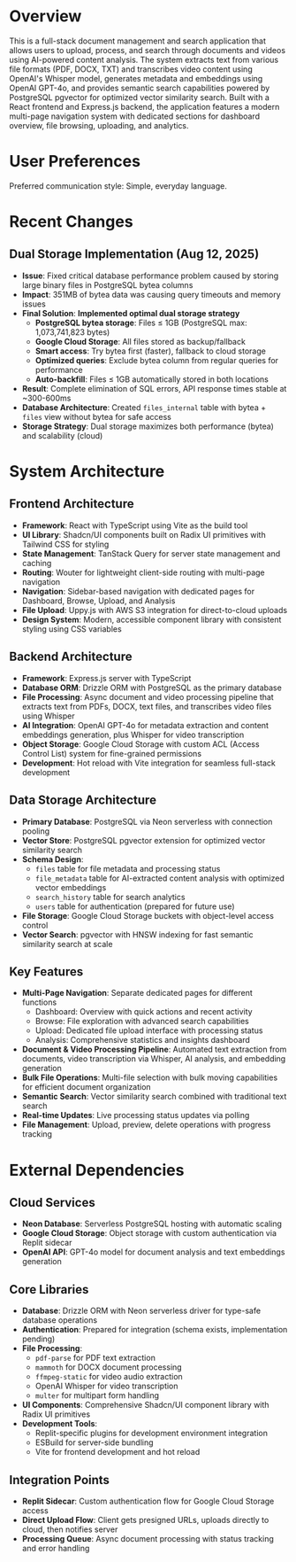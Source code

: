 # Overview

This is a full-stack document management and search application that allows users to upload, process, and search through documents and videos using AI-powered content analysis. The system extracts text from various file formats (PDF, DOCX, TXT) and transcribes video content using OpenAI's Whisper model, generates metadata and embeddings using OpenAI GPT-4o, and provides semantic search capabilities powered by PostgreSQL pgvector for optimized vector similarity search. Built with a React frontend and Express.js backend, the application features a modern multi-page navigation system with dedicated sections for dashboard overview, file browsing, uploading, and analytics.

# User Preferences

Preferred communication style: Simple, everyday language.

# Recent Changes

## Dual Storage Implementation (Aug 12, 2025)
- **Issue**: Fixed critical database performance problem caused by storing large binary files in PostgreSQL bytea columns
- **Impact**: 351MB of bytea data was causing query timeouts and memory issues
- **Final Solution**: **Implemented optimal dual storage strategy**
  - **PostgreSQL bytea storage**: Files ≤ 1GB (PostgreSQL max: 1,073,741,823 bytes)
  - **Google Cloud Storage**: All files stored as backup/fallback
  - **Smart access**: Try bytea first (faster), fallback to cloud storage
  - **Optimized queries**: Exclude bytea column from regular queries for performance
  - **Auto-backfill**: Files ≤ 1GB automatically stored in both locations
- **Result**: Complete elimination of SQL errors, API response times stable at ~300-600ms
- **Database Architecture**: Created `files_internal` table with bytea + `files` view without bytea for safe access
- **Storage Strategy**: Dual storage maximizes both performance (bytea) and scalability (cloud)

# System Architecture

## Frontend Architecture
- **Framework**: React with TypeScript using Vite as the build tool
- **UI Library**: Shadcn/UI components built on Radix UI primitives with Tailwind CSS for styling
- **State Management**: TanStack Query for server state management and caching
- **Routing**: Wouter for lightweight client-side routing with multi-page navigation
- **Navigation**: Sidebar-based navigation with dedicated pages for Dashboard, Browse, Upload, and Analysis
- **File Upload**: Uppy.js with AWS S3 integration for direct-to-cloud uploads
- **Design System**: Modern, accessible component library with consistent styling using CSS variables

## Backend Architecture
- **Framework**: Express.js server with TypeScript
- **Database ORM**: Drizzle ORM with PostgreSQL as the primary database
- **File Processing**: Async document and video processing pipeline that extracts text from PDFs, DOCX, text files, and transcribes video files using Whisper
- **AI Integration**: OpenAI GPT-4o for metadata extraction and content embeddings generation, plus Whisper for video transcription
- **Object Storage**: Google Cloud Storage with custom ACL (Access Control List) system for fine-grained permissions
- **Development**: Hot reload with Vite integration for seamless full-stack development

## Data Storage Architecture
- **Primary Database**: PostgreSQL via Neon serverless with connection pooling
- **Vector Store**: PostgreSQL pgvector extension for optimized vector similarity search
- **Schema Design**: 
  - `files` table for file metadata and processing status
  - `file_metadata` table for AI-extracted content analysis with optimized vector embeddings
  - `search_history` table for search analytics
  - `users` table for authentication (prepared for future use)
- **File Storage**: Google Cloud Storage buckets with object-level access control
- **Vector Search**: pgvector with HNSW indexing for fast semantic similarity search at scale

## Key Features
- **Multi-Page Navigation**: Separate dedicated pages for different functions
  - Dashboard: Overview with quick actions and recent activity
  - Browse: File exploration with advanced search capabilities  
  - Upload: Dedicated file upload interface with processing status
  - Analysis: Comprehensive statistics and insights dashboard
- **Document & Video Processing Pipeline**: Automated text extraction from documents, video transcription via Whisper, AI analysis, and embedding generation
- **Bulk File Operations**: Multi-file selection with bulk moving capabilities for efficient document organization
- **Semantic Search**: Vector similarity search combined with traditional text search
- **Real-time Updates**: Live processing status updates via polling
- **File Management**: Upload, preview, delete operations with progress tracking

# External Dependencies

## Cloud Services
- **Neon Database**: Serverless PostgreSQL hosting with automatic scaling
- **Google Cloud Storage**: Object storage with custom authentication via Replit sidecar
- **OpenAI API**: GPT-4o model for document analysis and text embeddings generation

## Core Libraries
- **Database**: Drizzle ORM with Neon serverless driver for type-safe database operations
- **Authentication**: Prepared for integration (schema exists, implementation pending)
- **File Processing**: 
  - `pdf-parse` for PDF text extraction
  - `mammoth` for DOCX document processing
  - `ffmpeg-static` for video audio extraction
  - OpenAI Whisper for video transcription
  - `multer` for multipart form handling
- **UI Components**: Comprehensive Shadcn/UI component library with Radix UI primitives
- **Development Tools**: 
  - Replit-specific plugins for development environment integration
  - ESBuild for server-side bundling
  - Vite for frontend development and hot reload

## Integration Points
- **Replit Sidecar**: Custom authentication flow for Google Cloud Storage access
- **Direct Upload Flow**: Client gets presigned URLs, uploads directly to cloud, then notifies server
- **Processing Queue**: Async document processing with status tracking and error handling